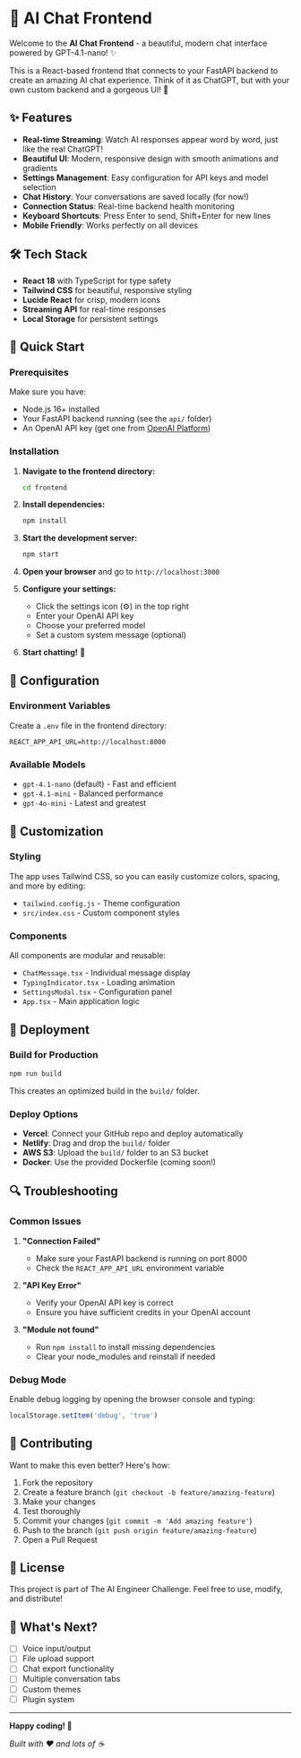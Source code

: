 # 🚀 AI Chat Frontend

Welcome to the **AI Chat Frontend** - a beautiful, modern chat interface powered by GPT-4.1-nano! ✨

This is a React-based frontend that connects to your FastAPI backend to create an amazing AI chat experience. Think of it as ChatGPT, but with your own custom backend and a gorgeous UI! 🎨

## ✨ Features

- **Real-time Streaming**: Watch AI responses appear word by word, just like the real ChatGPT!
- **Beautiful UI**: Modern, responsive design with smooth animations and gradients
- **Settings Management**: Easy configuration for API keys and model selection
- **Chat History**: Your conversations are saved locally (for now!)
- **Connection Status**: Real-time backend health monitoring
- **Keyboard Shortcuts**: Press Enter to send, Shift+Enter for new lines
- **Mobile Friendly**: Works perfectly on all devices

## 🛠️ Tech Stack

- **React 18** with TypeScript for type safety
- **Tailwind CSS** for beautiful, responsive styling
- **Lucide React** for crisp, modern icons
- **Streaming API** for real-time responses
- **Local Storage** for persistent settings

## 🚀 Quick Start

### Prerequisites

Make sure you have:
- Node.js 16+ installed
- Your FastAPI backend running (see the `api/` folder)
- An OpenAI API key (get one from [OpenAI Platform](https://platform.openai.com/))

### Installation

1. **Navigate to the frontend directory:**
   ```bash
   cd frontend
   ```

2. **Install dependencies:**
   ```bash
   npm install
   ```

3. **Start the development server:**
   ```bash
   npm start
   ```

4. **Open your browser** and go to `http://localhost:3000`

5. **Configure your settings:**
   - Click the settings icon (⚙️) in the top right
   - Enter your OpenAI API key
   - Choose your preferred model
   - Set a custom system message (optional)

6. **Start chatting!** 🎉

## 🔧 Configuration

### Environment Variables

Create a `.env` file in the frontend directory:

```env
REACT_APP_API_URL=http://localhost:8000
```

### Available Models

- `gpt-4.1-nano` (default) - Fast and efficient
- `gpt-4.1-mini` - Balanced performance
- `gpt-4o-mini` - Latest and greatest

## 🎨 Customization

### Styling

The app uses Tailwind CSS, so you can easily customize colors, spacing, and more by editing:
- `tailwind.config.js` - Theme configuration
- `src/index.css` - Custom component styles

### Components

All components are modular and reusable:
- `ChatMessage.tsx` - Individual message display
- `TypingIndicator.tsx` - Loading animation
- `SettingsModal.tsx` - Configuration panel
- `App.tsx` - Main application logic

## 🚀 Deployment

### Build for Production

```bash
npm run build
```

This creates an optimized build in the `build/` folder.

### Deploy Options

- **Vercel**: Connect your GitHub repo and deploy automatically
- **Netlify**: Drag and drop the `build/` folder
- **AWS S3**: Upload the `build/` folder to an S3 bucket
- **Docker**: Use the provided Dockerfile (coming soon!)

## 🔍 Troubleshooting

### Common Issues

1. **"Connection Failed"**
   - Make sure your FastAPI backend is running on port 8000
   - Check the `REACT_APP_API_URL` environment variable

2. **"API Key Error"**
   - Verify your OpenAI API key is correct
   - Ensure you have sufficient credits in your OpenAI account

3. **"Module not found"**
   - Run `npm install` to install missing dependencies
   - Clear your node_modules and reinstall if needed

### Debug Mode

Enable debug logging by opening the browser console and typing:
```javascript
localStorage.setItem('debug', 'true')
```

## 🤝 Contributing

Want to make this even better? Here's how:

1. Fork the repository
2. Create a feature branch (`git checkout -b feature/amazing-feature`)
3. Make your changes
4. Test thoroughly
5. Commit your changes (`git commit -m 'Add amazing feature'`)
6. Push to the branch (`git push origin feature/amazing-feature`)
7. Open a Pull Request

## 📝 License

This project is part of The AI Engineer Challenge. Feel free to use, modify, and distribute!

## 🎯 What's Next?

- [ ] Voice input/output
- [ ] File upload support
- [ ] Chat export functionality
- [ ] Multiple conversation tabs
- [ ] Custom themes
- [ ] Plugin system

---

**Happy coding! 🎉**

*Built with ❤️ and lots of ☕*